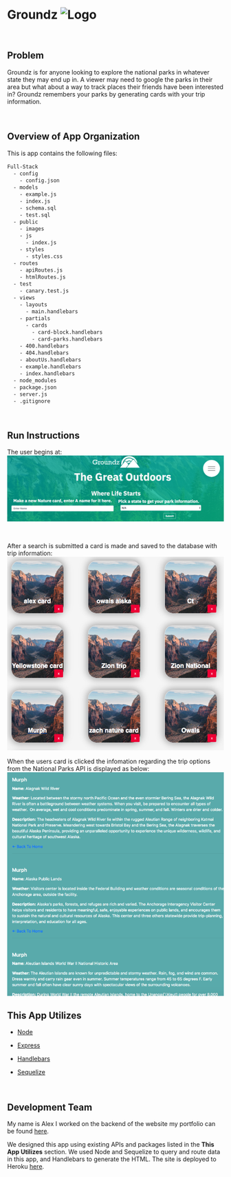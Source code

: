 # Groundz ![Logo](public/images/favicon.ico)


<br>

## Problem

Groundz is for anyone looking to explore the national parks in whatever state they may end up in. A viewer may need to google the parks in their area but what about a way to track places their friends have been interested in? Groundz remembers your parks by generating cards with your trip information.

<br>

## Overview of App Organization

This is app contains the following files:

  ```
  Full-Stack
    - config
      - config.json
    - models
      - example.js
      - index.js
      - schema.sql
      - test.sql
    - public
      - images
      - js
        - index.js
      - styles
        - styles.css
    - routes
      - apiRoutes.js
      - htmlRoutes.js
    - test
      - canary.test.js
    - views
      - layouts
        - main.handlebars
      - partials
        - cards
          - card-block.handlebars
          - card-parks.handlebars
      - 400.handlebars
      - 404.handlebars
      - aboutUs.handlebars
      - example.handlebars
      - index.handlebars
    - node_modules
    - package.json
    - server.js
    - .gitignore
  ```
<br>

## Run Instructions

The user begins at:
![GroundzSearch](public/images/GroundzSearch.png)

<br>

After a search is submitted a card is made and saved to the database with trip information:
![GroundzCards](public/images/GroundzCards.png)

When the users card is clicked the infomation regarding the trip options from the National Parks API is displayed as below:
<br>
![GroundsResults](public/images/GroundzResults.png)

## This App Utilizes

   * [Node](https://nodejs.org/en/about/)

   * [Express](https://www.npmjs.com/package/express)

   * [Handlebars](https://handlebarsjs.com/)

   * [Sequelize](https://www.npmjs.com/package/sequelize)

   <br>

## Development Team

My name is Alex I worked on the backend of the website my portfolio can be found
[here]( https://alexsamalot19.github.io/Samalot-Alexander-Portfolio/).

We designed this app using existing APIs and packages listed in the **This App Utilizes** section. We used Node and Sequelize to query and route data in this app, and Handlebars to generate the HTML. The site is deployed to Heroku [here](https://the-groundz.herokuapp.com/).
